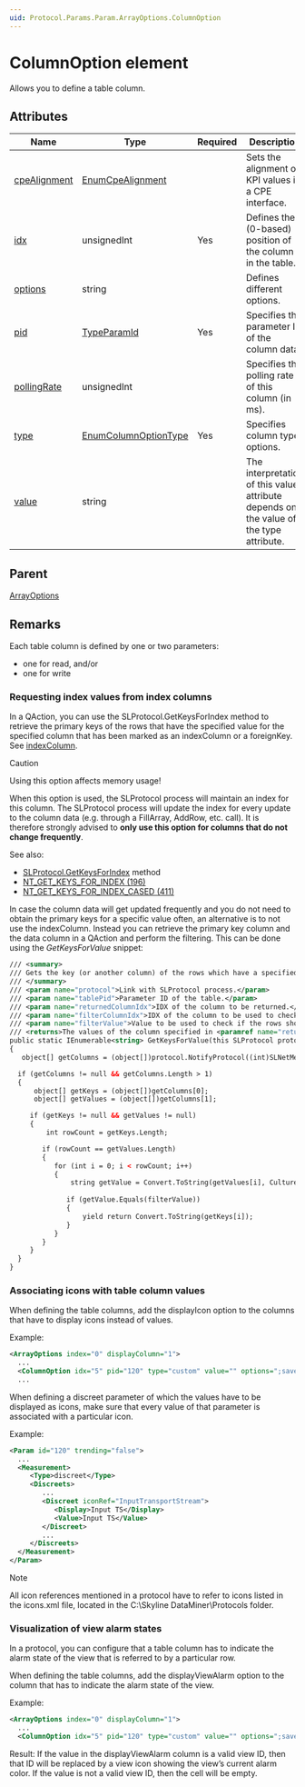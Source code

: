 ```yaml
---
uid: Protocol.Params.Param.ArrayOptions.ColumnOption
---
```


# ColumnOption element

Allows you to define a table column.

## Attributes

|Name|Type|Required|Description|
|--- |--- |--- |--- |
|[cpeAlignment](xref:Protocol.Params.Param.ArrayOptions.ColumnOption-cpeAlignment)|[EnumCpeAlignment](xref:Protocol-EnumCpeAlignment)||Sets the alignment of KPI values in a CPE interface.|
|[idx](xref:Protocol.Params.Param.ArrayOptions.ColumnOption-idx)|unsignedInt|Yes|Defines the (0-based) position of the column in the table.|
|[options](xref:Protocol.Params.Param.ArrayOptions.ColumnOption-options)|string||Defines different options.|
|[pid](xref:Protocol.Params.Param.ArrayOptions.ColumnOption-pid)|[TypeParamId](xref:Protocol-TypeParamId)|Yes|Specifies the parameter ID of the column data.|
|[pollingRate](xref:Protocol.Params.Param.ArrayOptions.ColumnOption-pollingRate)|unsignedInt||Specifies the polling rate of this column (in ms).|
|[type](xref:Protocol.Params.Param.ArrayOptions.ColumnOption-type)|[EnumColumnOptionType](xref:Protocol-EnumColumnOptionType)|Yes|Specifies column type options.|
|[value](xref:Protocol.Params.Param.ArrayOptions.ColumnOption-value)|string||The interpretation of this value attribute depends on the value of the type attribute.|

## Parent

[ArrayOptions](xref:Protocol.Params.Param.ArrayOptions)

## Remarks

Each table column is defined by one or two parameters:

- one for read, and/or
- one for write

### Requesting index values from index columns

In a QAction, you can use the SLProtocol.GetKeysForIndex method to retrieve the primary keys of the rows that have the specified value for the specified column that has been marked as an indexColumn or a foreignKey. See [indexColumn](xref:ColumnOptionOptionsOverview#indexcolumn).

> [!CAUTION]
> Using this option affects memory usage!
>
> When this option is used, the SLProtocol process will maintain an index for this column. The SLProtocol process will update the index for every update to the column data (e.g. through a FillArray, AddRow, etc. call). It is therefore strongly advised to **only use this option for columns that do not change frequently**.

See also:

- [SLProtocol.GetKeysForIndex](xref:Skyline.DataMiner.Scripting.SLProtocol#Skyline_DataMiner_Scripting_SLProtocol_GetKeysForIndex_System_Int32_System_String_) method
- [NT_GET_KEYS_FOR_INDEX (196)](xref:NT_GET_KEYS_FOR_INDEX)
- [NT_GET_KEYS_FOR_INDEX_CASED (411)](xref:NT_GET_KEYS_FOR_INDEX_CASED)

In case the column data will get updated frequently and you do not need to obtain the primary keys for a specific value often, an alternative is to not use the indexColumn. Instead you can retrieve the primary key column and the data column in a QAction and perform the filtering. This can be done using the *GetKeysForValue* snippet:

```xml
/// <summary>
/// Gets the key (or another column) of the rows which have a specified value in a specified column.
/// </summary>
/// <param name="protocol">Link with SLProtocol process.</param>
/// <param name="tablePid">Parameter ID of the table.</param>
/// <param name="returnedColumnIdx">IDX of the column to be returned.</param>
/// <param name="filterColumnIdx">IDX of the column to be used to check if the row contains the specified value.</param>
/// <param name="filterValue">Value to be used to check if the rows should be returned.</param>
/// <returns>The values of the column specified in <paramref name="returnedColumnIdx"/> for the rows that matches.</returns>
public static IEnumerable<string> GetKeysForValue(this SLProtocol protocol, int tablePid, uint returnedColumnIdx, uint filterColumnIdx, string filterValue)
{
   object[] getColumns = (object[])protocol.NotifyProtocol((int)SLNetMessages.NotifyType.NT_GET_TABLE_COLUMNS, tablePid, new uint[] { returnedColumnIdx, filterColumnIdx });

  if (getColumns != null && getColumns.Length > 1)
  {
      object[] getKeys = (object[])getColumns[0];
      object[] getValues = (object[])getColumns[1];

     if (getKeys != null && getValues != null)
     {
         int rowCount = getKeys.Length;

        if (rowCount == getValues.Length)
        {
           for (int i = 0; i < rowCount; i++)
           {
               string getValue = Convert.ToString(getValues[i], CultureInfo.InvariantCulture);
 
              if (getValue.Equals(filterValue))
              {
                  yield return Convert.ToString(getKeys[i]);
              }
           }
        }
     }
  }
}
```

### Associating icons with table column values

When defining the table columns, add the displayIcon option to the columns that have to display icons instead of values.

Example:

```xml
<ArrayOptions index="0" displayColumn="1">
  ...
  <ColumnOption idx="5" pid="120" type="custom" value="" options=";save;displayIcon"/>
  ...
```

When defining a discreet parameter of which the values have to be displayed as icons, make sure that every value of that parameter is associated with a particular icon.

Example:

```xml
<Param id="120" trending="false">
  ...
  <Measurement>
     <Type>discreet</Type>
     <Discreets>
        ...
        <Discreet iconRef="InputTransportStream">
           <Display>Input TS</Display>
           <Value>Input TS</Value>
        </Discreet>
        ...
     </Discreets>
  </Measurement>
</Param>
```

> [!NOTE]
> All icon references mentioned in a protocol have to refer to icons listed in the icons.xml file, located in the C:\Skyline DataMiner\Protocols folder.

### Visualization of view alarm states

In a protocol, you can configure that a table column has to indicate the alarm state of the view that is referred to by a particular row.

When defining the table columns, add the displayViewAlarm option to the column that has to indicate the alarm state of the view.

Example:

```xml
<ArrayOptions index="0" displayColumn="1">
  ...
  <ColumnOption idx="5" pid="120" type="custom" value="" options=";save;displayViewAlarm"/>
```

Result: If the value in the displayViewAlarm column is a valid view ID, then that ID will be replaced by a view icon showing the view’s current alarm color. If the value is not a valid view ID, then the cell will be empty.
